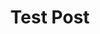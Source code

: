 ---
title: "Test Post"
excerpt: "A bunch of text to test readability."
tags: 
  - test1
  - test2
  - test3
---